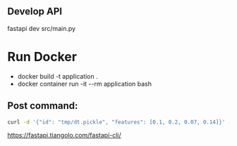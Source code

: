 ## Develop API
fastapi dev src/main.py 

# Run Docker
- docker build -t application .
- docker container run -it --rm application bash


## Post command:

```bash
curl -d '{"id": "tmp/dt.pickle", "features": [0.1, 0.2, 0.07, 0.14]}' -H "Content-Type: application/json" -X POST http://127.0.0.1:8000/model/predict
```

https://fastapi.tiangolo.com/fastapi-cli/